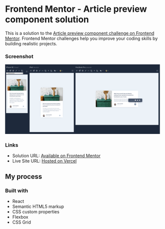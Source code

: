 # Frontend Mentor - Article preview component solution

This is a solution to the [Article preview component challenge on Frontend Mentor](https://www.frontendmentor.io/challenges/article-preview-component-dYBN_pYFT). Frontend Mentor challenges help you improve your coding skills by building realistic projects. 


### Screenshot

![Screenshot](./public/images/article.png)

### Links

- Solution URL: [Available on Frontend Mentor](https://www.frontendmentor.io/solutions/post-card-component-in-html-and-css-cZB5NV4YMS)
- Live Site URL: [Hosted on Vercel](https://fm-blog-card-one.vercel.app/)

## My process

### Built with
- React
- Semantic HTML5 markup
- CSS custom properties
- Flexbox
- CSS Grid
